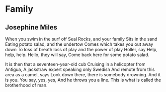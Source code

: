 # Family
## Josephine Miles
When you swim in the surf off Seal Rocks, and your family
Sits in the sand
Eating potato salad, and the undertow
Comes which takes you out away down
To loss of breath loss of play and the power of play
Holler, say
Help, help, help. Hello, they will say,
Come back here for some potato salad.

It is then that a seventeen-year-old cub
Cruising in a helicopter from Antigua,
A jackstraw expert speaking only Swedish
And remote from this area as a camel, says
Look down there, there is somebody drowning.
And it is you. You say, yes, yes,
And he throws you a line.
This is what is called the brotherhood of man.